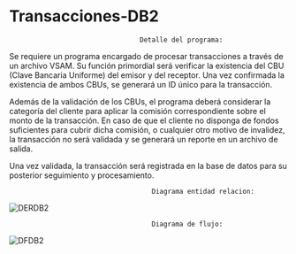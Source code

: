 # Transacciones-DB2
                                     Detalle del programa:
Se requiere un programa encargado de procesar transacciones a través de un archivo VSAM. Su función primordial será verificar la existencia del CBU (Clave Bancaria Uniforme) del emisor y del receptor. Una vez confirmada la existencia de ambos CBUs, se generará un ID único para la transacción.

Además de la validación de los CBUs, el programa deberá considerar la categoría del cliente para aplicar la comisión correspondiente sobre el monto de la transacción. En caso de que el cliente no disponga de fondos suficientes para cubrir dicha comisión, o cualquier otro motivo de invalidez, la transacción no será validada y se generará un reporte en un archivo de salida.

Una vez validada, la transacción será registrada en la base de datos para su posterior seguimiento y procesamiento.

                                        Diagrama entidad relacion:

![DERDB2](https://github.com/LeandroTroncoso98/Transacciones-DB2/assets/105368488/34994130-8372-40bc-b43f-4210aa69aaff)

                                        Diagrama de flujo:
![DFDB2](https://github.com/LeandroTroncoso98/Transacciones-DB2/assets/105368488/e3716d13-9528-4136-86f9-2e95e79fb87f)
